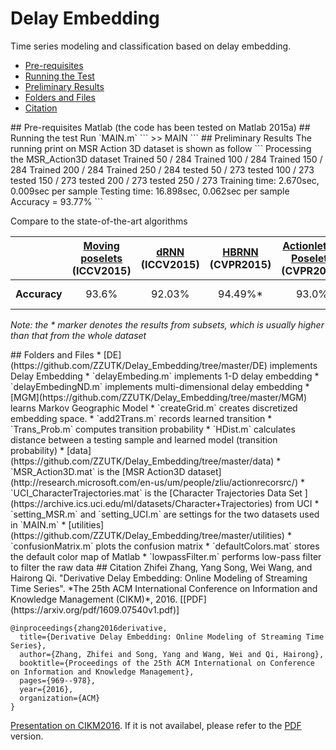 # Delay Embedding
Time series modeling and classification based on delay embedding.  

* [Pre-requisites](#Requirements)
* [Running the Test](#Running)
* [Preliminary Results](#Result)
* [Folders and Files](#Folders)
* [Citation](#Citation)

<a name="Requirements">
## Pre-requisites 
Matlab (the code has been tested on Matlab 2015a)

<a name="Running">
## Running the test
Run `MAIN.m`
```
>> MAIN
```

<a name="Result">
## Preliminary Results
The running print on MSR Action 3D dataset is shown as follow
```
Processing the MSR_Action3D dataset 
Trained 50 / 284
Trained 100 / 284
Trained 150 / 284
Trained 200 / 284
Trained 250 / 284
tested 50 / 273
tested 100 / 273
tested 150 / 273
tested 200 / 273
tested 250 / 273
Training time: 2.670sec, 0.009sec per sample
Testing time: 16.898sec, 0.062sec per sample
Accuracy = 93.77%
```

Compare to the state-of-the-art algorithms

| | [Moving poselets](http://www.cv-foundation.org//openaccess/content_iccv_2015_workshops/w11/papers/Tao_Moving_Poselets_A_ICCV_2015_paper.pdf)<br>(ICCV2015) | [dRNN](http://www.cv-foundation.org/openaccess/content_iccv_2015/papers/Veeriah_Differential_Recurrent_Neural_ICCV_2015_paper.pdf)<br>(ICCV2015) | [HBRNN](http://www.cv-foundation.org/openaccess/content_cvpr_2015/papers/Du_Hierarchical_Recurrent_Neural_2015_CVPR_paper.pdf)<br>(CVPR2015) | [Actionlets & Poselets](http://www.cv-foundation.org/openaccess/content_cvpr_2016/papers/Lillo_A_Hierarchical_Pose-Based_CVPR_2016_paper.pdf)<br>(CVPR2016)| Our method |
|---|:---:|:---:|:---:|:---:|:---:|
| **Accuracy** | 93.6% | 92.03% | 94.49%* | 93.0% | 93.77% / 94.52%* |
*Note: the * marker denotes the results from subsets, which is usually higher than that from the whole dataset*

<a name="Folders">
## Folders and Files
* [DE](https://github.com/ZZUTK/Delay_Embedding/tree/master/DE) implements Delay Embedding
 * `delayEmbeding.m` implements 1-D delay embedding
 * `delayEmbedingND.m` implements multi-dimensional delay embedding
* [MGM](https://github.com/ZZUTK/Delay_Embedding/tree/master/MGM) learns Markov Geographic Model
 * `createGrid.m` creates discretized embedding space.
 * `add2Trans.m` records learned transition
 * `Trans_Prob.m` computes transition probability
 * `HDist.m` calculates distance between a testing sample and learned model (transition probability) 
* [data](https://github.com/ZZUTK/Delay_Embedding/tree/master/data) 
 * `MSR_Action3D.mat` is the [MSR Action3D dataset](http://research.microsoft.com/en-us/um/people/zliu/actionrecorsrc/)
 * `UCI_CharacterTrajectories.mat` is the [Character Trajectories Data Set ](https://archive.ics.uci.edu/ml/datasets/Character+Trajectories) from UCI
 * `setting_MSR.m` and `setting_UCI.m` are settings for the two datasets used in `MAIN.m`
* [utilities](https://github.com/ZZUTK/Delay_Embedding/tree/master/utilities)
 * `confusionMatrix.m` plots the confusion matrix
 * `defaultColors.mat` stores the default color map of Matlab
 * `lowpassFilter.m` performs low-pass filter to filter the raw data

<a name="Citation">
## Citation
Zhifei Zhang, Yang Song, Wei Wang, and Hairong Qi. "Derivative Delay Embedding: Online Modeling of Streaming Time Series". *The 25th ACM International Conference on Information and Knowledge Management (CIKM)*, 2016. [[PDF](https://arxiv.org/pdf/1609.07540v1.pdf)] 

```
@inproceedings{zhang2016derivative,
  title={Derivative Delay Embedding: Online Modeling of Streaming Time Series},
  author={Zhang, Zhifei and Song, Yang and Wang, Wei and Qi, Hairong},
  booktitle={Proceedings of the 25th ACM International on Conference on Information and Knowledge Management},
  pages={969--978},
  year={2016},
  organization={ACM}
}
```

[Presentation on CIKM2016](https://www.dropbox.com/s/k68m8ckn17af9ae/CIKM2016_presentation.ppsx?dl=0). If it is not availabel, please refer to the [PDF](https://www.dropbox.com/s/j74yddhbo9iledz/CIKM2016_presentation.pdf?dl=0) version.
